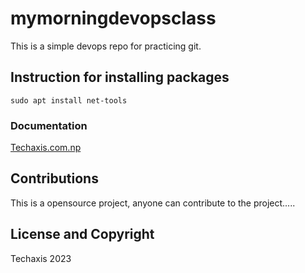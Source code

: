# mymorningdevopsclass
This is a simple devops repo for practicing git.

## Instruction for installing packages

```
sudo apt install net-tools
```
### Documentation
[Techaxis.com.np](https://www.techaxis.com.np)

## Contributions
This is a opensource project, anyone can contribute to the project.....

## License and Copyright
Techaxis 2023

